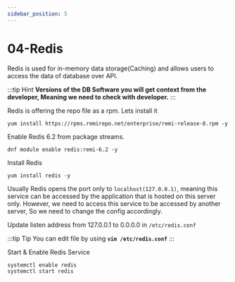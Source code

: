 ```yaml
---
sidebar_position: 5
---
```


# 04-Redis

Redis is used for in-memory data storage(Caching) and allows users to access the data of database over API.

:::tip Hint
**Versions of the DB Software you will get context from the developer, Meaning we need to check with developer.**
:::

Redis is offering the repo file as a rpm. Lets install it

```shell 
yum install https://rpms.remirepo.net/enterprise/remi-release-8.rpm -y
```

Enable Redis 6.2 from package streams.

```shell 
dnf module enable redis:remi-6.2 -y
```

Install Redis 

```shell
yum install redis -y 
```

Usually Redis opens the port only to `localhost(127.0.0.1)`, meaning this service can be accessed by the application that is hosted on this server only. However, we need to access this service to be accessed by another server, So we need to change the config accordingly.

Update listen address from 127.0.0.1 to 0.0.0.0 in `/etc/redis.conf`

:::tip Tip
You can edit file by using **`vim /etc/redis.conf`**
:::

Start & Enable Redis Service 

```shell 
systemctl enable redis 
systemctl start redis 
```

